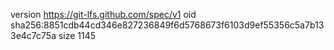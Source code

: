 version https://git-lfs.github.com/spec/v1
oid sha256:8851cdb44cd346e827236849f6d5768673f6103d9ef55356c5a7b133e4c7c75a
size 1145
